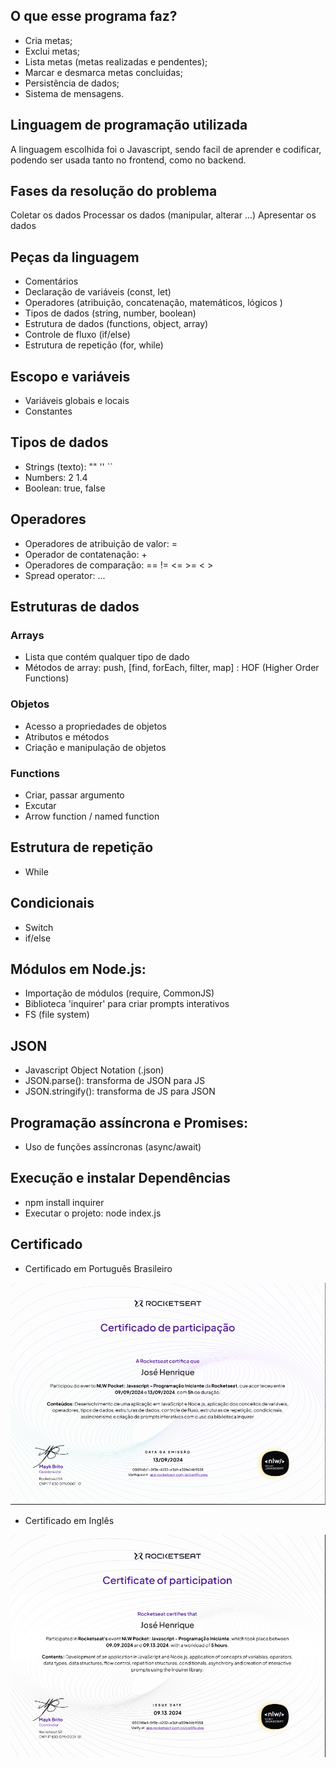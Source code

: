 ## O que esse programa faz?

- Cria metas;
- Exclui metas;
- Lista metas (metas realizadas e pendentes);
- Marcar e desmarca metas concluidas;
- Persistẽncia de dados;
- Sistema de mensagens.

## Linguagem de programação utilizada

A linguagem escolhida foi o Javascript, sendo facil de aprender e codificar, podendo ser usada tanto no frontend, como no backend.

## Fases da resolução do problema

Coletar os dados
Processar os dados (manipular, alterar ...)
Apresentar os dados

## Peças da linguagem

- Comentários
- Declaração de variáveis (const, let)
- Operadores (atribuição, concatenação, matemáticos, lógicos )
- Tipos de dados (string, number, boolean)
- Estrutura de dados (functions, object, array)
- Controle de fluxo (if/else)
- Estrutura de repetição (for, while)

## Escopo e variáveis

- Variáveis globais e locais
- Constantes

## Tipos de dados

- Strings (texto): "" '' ``
- Numbers: 2 1.4
- Boolean: true, false

## Operadores

- Operadores de atribuição de valor: =
- Operador de contatenação: +
- Operadores de comparação: == != <= >= < >
- Spread operator: ...

## Estruturas de dados

### Arrays 

- Lista que contém qualquer tipo de dado
- Métodos de array: push, [find, forEach, filter, map] : HOF (Higher Order Functions)

### Objetos

- Acesso a propriedades de objetos
- Atributos e métodos
- Criação e manipulação de objetos

### Functions

- Criar, passar argumento
- Excutar
- Arrow function / named function

## Estrutura de repetição

- While

## Condicionais

- Switch
- if/else

## Módulos em Node.js:

- Importação de módulos (require, CommonJS)
- Biblioteca 'inquirer' para criar prompts interativos
- FS (file system)

## JSON

- Javascript Object Notation (.json)
- JSON.parse(): transforma de JSON para JS
- JSON.stringify(): transforma de JS para JSON

## Programação assíncrona e Promises:

- Uso de funções assíncronas (async/await)

## Execução e instalar Dependências

- npm install inquirer
- Executar o projeto: node index.js

## Certificado

- Certificado em Português Brasileiro

![Certificado](Certificado-NLW-Pocket-2024-Pt-Br.png)

- Certificado em Inglês

![Certificado](Certificado-NLW-Pocket-2024-En.png)